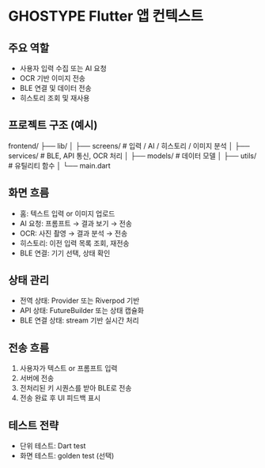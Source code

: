 # GHOSTYPE Flutter 앱 컨텍스트

## 주요 역할
- 사용자 입력 수집 또는 AI 요청
- OCR 기반 이미지 전송
- BLE 연결 및 데이터 전송
- 히스토리 조회 및 재사용

## 프로젝트 구조 (예시)
frontend/
├── lib/
│ ├── screens/ # 입력 / AI / 히스토리 / 이미지 분석
│ ├── services/ # BLE, API 통신, OCR 처리
│ ├── models/ # 데이터 모델
│ ├── utils/ # 유틸리티 함수
│ └── main.dart



## 화면 흐름
- 홈: 텍스트 입력 or 이미지 업로드
- AI 요청: 프롬프트 → 결과 보기 → 전송
- OCR: 사진 촬영 → 결과 분석 → 전송
- 히스토리: 이전 입력 목록 조회, 재전송
- BLE 연결: 기기 선택, 상태 확인

## 상태 관리
- 전역 상태: Provider 또는 Riverpod 기반
- API 상태: FutureBuilder 또는 상태 캡슐화
- BLE 연결 상태: stream 기반 실시간 처리

## 전송 흐름
1. 사용자가 텍스트 or 프롬프트 입력
2. 서버에 전송
3. 전처리된 키 시퀀스를 받아 BLE로 전송
4. 전송 완료 후 UI 피드백 표시

## 테스트 전략
- 단위 테스트: Dart test
- 화면 테스트: golden test (선택)



